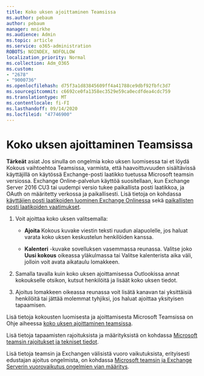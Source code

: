 ```yaml
---
title: Koko uksen ajoittaminen Teamsissa
ms.author: pebaum
author: pebaum
manager: mnirkhe
ms.audience: Admin
ms.topic: article
ms.service: o365-administration
ROBOTS: NOINDEX, NOFOLLOW
localization_priority: Normal
ms.collection: Adm_O365
ms.custom:
- "2678"
- "9000736"
ms.openlocfilehash: d75f3a1d83845609ff4a41788ce9dbf92fbfc3d7
ms.sourcegitcommit: c6692ce0fa1358ec3529e59ca0ecdfdea4cdc759
ms.translationtype: MT
ms.contentlocale: fi-FI
ms.lasthandoff: 09/14/2020
ms.locfileid: "47746900"
---
```

# <a name="schedule-a-meeting-in-teams"></a>Koko uksen ajoittaminen Teamsissa

**Tärkeät** asiat Jos sinulla on ongelmia koko uksen luomisessa tai et löydä Kokous vaihtoehtoa Teamsissa, varmista, että haavoittuvuuden sisältävissä käyttäjillä on käytössä Exchange-posti laatikko tuetussa Microsoft teamsin versiossa. Exchange Online-palvelun käyttöä suositellaan, kun Exchange Server 2016 CU3 tai uudempi versio tukee paikallista posti laatikkoa, ja OAuth on määritetty verkossa ja paikallisesti. Lisä tietoja on kohdassa [käyttäjien posti laatikoiden luominen Exchange Onlinessa](https://docs.microsoft.com/exchange/recipients-in-exchange-online/create-user-mailboxes) sekä [paikallisten posti laatikoiden vaatimukset](https://docs.microsoft.com/microsoftteams/exchange-teams-interact#requirements-for-mailboxes-hosted-on-premises). 

1. Voit ajoittaa koko uksen valitsemalla:

    - **Ajoita** Kokous kuvake viestin teksti ruudun alapuolelle, jos haluat varata koko uksen keskustelun henkilöiden kanssa.

    - **Kalenteri** -kuvake sovelluksen vasemmassa reunassa. Valitse joko **Uusi kokous** oikeassa yläkulmassa tai Valitse kalenterista aika väli, jolloin voit avata aikataulu lomakkeen.

2. Samalla tavalla kuin koko uksen ajoittamisessa Outlookissa annat kokoukselle otsikon, kutsut henkilöitä ja lisäät koko uksen tiedot.

3. Ajoitus lomakkeen oikeassa reunassa voit lisätä kanavan tai yksittäisiä henkilöitä tai jättää molemmat tyhjiksi, jos haluat ajoittaa yksityisen tapaamisen.

Lisä tietoja kokousten luomisesta ja ajoittamisesta Microsoft Teamsissa on Ohje aiheessa [koko uksen ajoittaminen teamsissa](https://support.office.com/article/Schedule-a-meeting-in-Teams-943507a9-8583-4c58-b5d2-8ec8265e04e5).

Lisä tietoja tapaamisten rajoituksista ja määrityksistä on kohdassa [Microsoft teamsin rajoitukset ja tekniset tiedot](https://docs.microsoft.com/microsoftteams/limits-specifications-teams#meetings-and-calls).

Lisä tietoja teamsin ja Exchangen välisistä vuoro vaikutuksista, erityisesti edustajan ajoitus ongelmista, on kohdassa [Microsoft teamsin ja Exchange Serverin vuorovaikutus ongelmien vian määritys](https://docs.microsoft.com/microsoftteams/troubleshoot/known-issues/teams-exchange-interaction-issue).